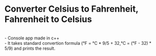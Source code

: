 # Converter Celsius to Fahrenheit, Fahrenheit to Celsius
<br>
- Console app made in c++
<br>
- It takes standard convertion formula (°F = °C * 9/5 + 32,°C = (°F - 32) * 5/9) and prints the result.
